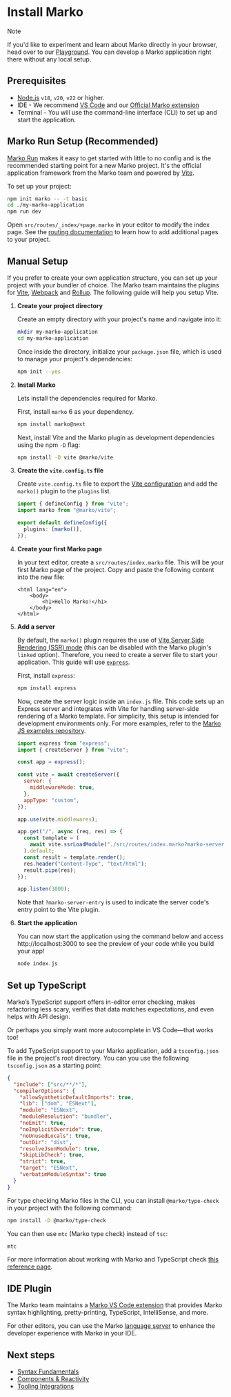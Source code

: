 # Install Marko

> [!NOTE]
> If you'd like to experiment and learn about Marko directly in your browser, head over to our [Playground](/playground). You can develop a Marko application right there without any local setup.

## Prerequisites

- [Node.js](https://nodejs.org/en) `v18`, `v20`, `v22` or higher.
- IDE - We recommend [VS Code](https://code.visualstudio.com/) and our [Official Marko extension](https://marketplace.visualstudio.com/items?itemName=Marko-JS.marko-vscode)
- Terminal - You will use the command-line interface (CLI) to set up and start the application.

## Marko Run Setup (Recommended)

[Marko Run](https://github.com/marko-js/run) makes it easy to get started with little to no config and is the recommended starting point for a new Marko project. It's the official application framework from the Marko team and powered by [Vite](https://vite.dev/).

To set up your project:

```bash
npm init marko -- -t basic
cd ./my-marko-application
npm run dev
```

Open `src/routes/_index/+page.marko` in your editor to modify the index page. See the [routing documentation](https://github.com/marko-js/run#file-based-routing) to learn how to add additional pages to your project.

## Manual Setup

If you prefer to create your own application structure, you can set up your project with your bundler of choice. The Marko team maintains the plugins for [Vite](https://github.com/marko-js/vite), [Webpack](https://github.com/marko-js/webpack) and [Rollup](https://github.com/marko-js/rollup). The following guide will help you setup Vite.

1. **Create your project directory**

   Create an empty directory with your project's name and navigate into it:

   ```bash
   mkdir my-marko-application
   cd my-marko-application
   ```

   Once inside the directory, initialize your `package.json` file, which is used to manage your project's dependencies:

   ```bash
   npm init --yes
   ```

1. **Install Marko**

   Lets install the dependencies required for Marko.

   First, install `marko` 6 as your dependency.

   ```bash
   npm install marko@next
   ```

   Next, install Vite and the Marko plugin as development dependencies using the npm `-D` flag:

   ```bash
   npm install -D vite @marko/vite
   ```

1. **Create the `vite.config.ts` file**

   Create `vite.config.ts` file to export the [Vite configuration](https://vite.dev/config/) and add the `marko()` plugin to the `plugins` list.

   ```typescript
   import { defineConfig } from "vite";
   import marko from "@marko/vite";

   export default defineConfig({
     plugins: [marko()],
   });
   ```

1. **Create your first Marko page**

   In your text editor, create a `src/routes/index.marko` file. This will be your first Marko page of the project. Copy and paste the following content into the new file:

   ```marko
   <html lang="en">
       <body>
           <h1>Hello Marko!</h1>
       </body>
   </html>
   ```

1. **Add a server**

   By default, the `marko()` plugin requires the use of [Vite Server Side Rendering (SSR) mode](https://vite.dev/guide/ssr.html#server-side-rendering-ssr) (this can be disabled with the Marko plugin's `linked` option). Therefore, you need to create a server file to start your application. This guide will use [`express`](https://expressjs.com/).

   First, install `express`:

   ```bash
   npm install express
   ```

   Now, create the server logic inside an `index.js` file. This code sets up an Express server and integrates with Vite for handling server-side rendering of a Marko template. For simplicity, this setup is intended for development environments only. For more examples, refer to the [Marko JS examples repository](https://github.com/marko-js/examples/tree/master/examples).

   ```javascript
   import express from "express";
   import { createServer } from "vite";

   const app = express();

   const vite = await createServer({
     server: {
       middlewareMode: true,
     },
     appType: "custom",
   });

   app.use(vite.middlewares);

   app.get("/", async (req, res) => {
     const template = (
       await vite.ssrLoadModule("./src/routes/index.marko?marko-server-entry")
     ).default;
     const result = template.render();
     res.header("Content-Type", "text/html");
     result.pipe(res);
   });

   app.listen(3000);
   ```

   Note that `?marko-server-entry` is used to indicate the server code's entry point to the Vite plugin.

1. **Start the application**

   You can now start the application using the command below and access http://localhost:3000 to see the preview of your code while you build your app!

   ```bash
   node index.js
   ```

## Set up TypeScript

Marko’s TypeScript support offers in-editor error checking, makes refactoring less scary, verifies that data matches expectations, and even helps with API design.

Or perhaps you simply want more autocomplete in VS Code—that works too!

To add TypeScript support to your Marko application, add a `tsconfig.json` file in the project's root directory. You can you use the following `tsconfig.json` as a starting point:

```json
{
  "include": ["src/**/*"],
  "compilerOptions": {
    "allowSyntheticDefaultImports": true,
    "lib": ["dom", "ESNext"],
    "module": "ESNext",
    "moduleResolution": "bundler",
    "noEmit": true,
    "noImplicitOverride": true,
    "noUnusedLocals": true,
    "outDir": "dist",
    "resolveJsonModule": true,
    "skipLibCheck": true,
    "strict": true,
    "target": "ESNext",
    "verbatimModuleSyntax": true
  }
}
```

For type checking Marko files in the CLI, you can install `@marko/type-check` in your project with the following command:

```bash
npm install -D @marko/type-check
```

You can then use `mtc` (Marko type check) instead of `tsc`:

```bash
mtc
```

For more information about working with Marko and TypeScript check [this reference page](../reference/typescript.md).

## IDE Plugin

The Marko team maintains a [Marko VS Code extension](https://marketplace.visualstudio.com/items?itemName=Marko-JS.marko-vscode) that provides Marko syntax highlighting, pretty-printing, TypeScript, IntelliSense, and more.

For other editors, you can use the Marko [language server](https://github.com/marko-js/language-server/tree/main) to enhance the developer experience with Marko in your IDE.

## Next steps

- [Syntax Fundamentals](../tutorial/fundamentals.md)
- [Components & Reactivity](../tutorial/components-and-reactivity.md)
- [Tooling Integrations](./integrations.md)
